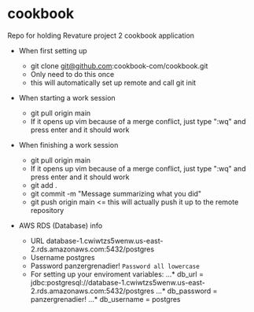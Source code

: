 # cookbook
Repo for holding Revature project 2 cookbook application 

* When first setting up
	- git clone git@github.com:cookbook-com/cookbook.git
	- Only need to do this once
	- this will automatically set up remote and call git init
	
* When starting a work session
	- git pull origin main
	- If it opens up vim because of a merge conflict, just type ":wq" and press enter and it should work
	
* When finishing a work session
	- git pull origin main
	- If it opens up vim because of a merge conflict, just type ":wq" and press enter and it should work
	- git add .
	- git commit -m "Message summarizing what you did"
	- git push origin main <= this will actually push it up to the remote repository
	
* AWS RDS (Database) info
	- URL database-1.cwiwtzs5wenw.us-east-2.rds.amazonaws.com:5432/postgres
	- Username postgres
	- Password panzergrenadier! ```Password all lowercase```
	- For setting up your enviroment variables: 
	...* db_url = jdbc:postgresql://database-1.cwiwtzs5wenw.us-east-2.rds.amazonaws.com:5432/postgres
	...* db_password = panzergrenadier!
	...* db_username = postgres
	

